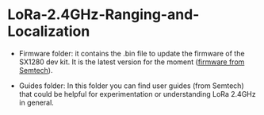 # LoRa-2.4GHz-Ranging-and-Localization

- Firmware folder: it contains the .bin file to update the firmware of the SX1280 dev kit. It is the latest version for the moment ([firmware from Semtech](https://www.semtech.com/products/wireless-rf/lora-connect/sx1280)).

- Guides folder: In this folder you can find user guides (from Semtech) that could be helpful for experimentation or understanding LoRa 2.4GHz in general.
